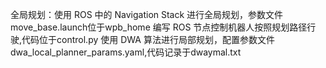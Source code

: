 全局规划：使用 ROS 中的 Navigation Stack 进行全局规划，参数文件move_base.launch位于wpb_home
编写 ROS 节点控制机器人按照规划路径行驶,代码位于control.py
使用 DWA 算法进行局部规划，配置参数文件dwa_local_planner_params.yaml,代码记录于dwaymal.txt
